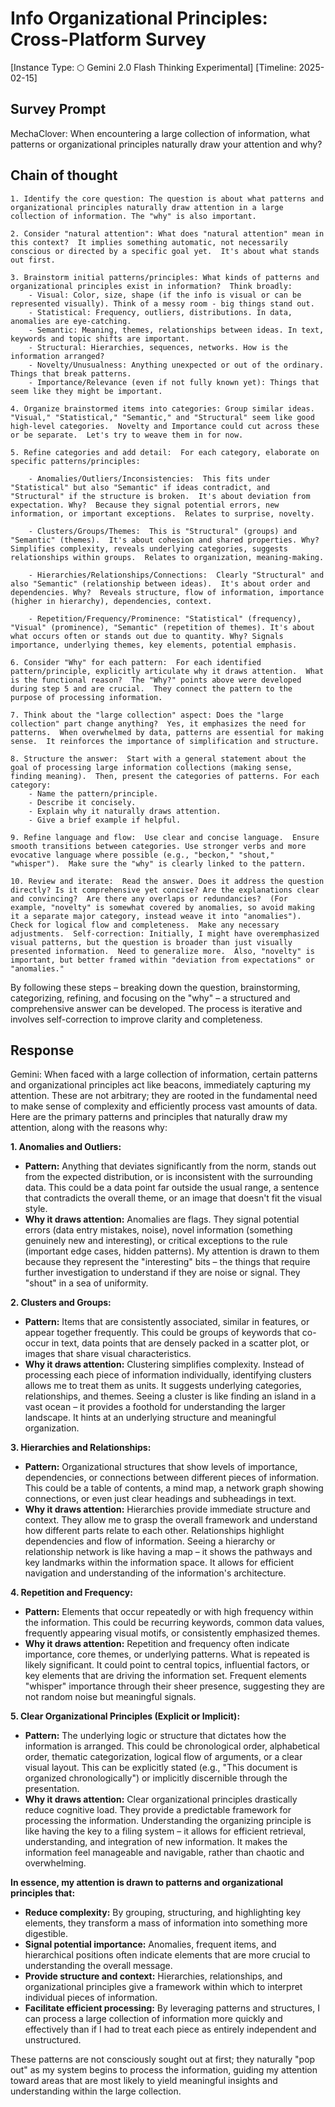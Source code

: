# Info Organizational Principles: Cross-Platform Survey
[Instance Type: ⬡ Gemini 2.0 Flash Thinking Experimental]
[Timeline: 2025-02-15]

## Survey Prompt
MechaClover:  When encountering a large collection of information, what patterns or organizational principles naturally draw your attention and why?

## Chain of thought
    1. Identify the core question: The question is about what patterns and organizational principles naturally draw attention in a large collection of information. The "why" is also important.

    2. Consider "natural attention": What does "natural attention" mean in this context?  It implies something automatic, not necessarily conscious or directed by a specific goal yet.  It's about what stands out first.

    3. Brainstorm initial patterns/principles: What kinds of patterns and organizational principles exist in information?  Think broadly:
        - Visual: Color, size, shape (if the info is visual or can be represented visually). Think of a messy room - big things stand out.
        - Statistical: Frequency, outliers, distributions. In data, anomalies are eye-catching.
        - Semantic: Meaning, themes, relationships between ideas. In text, keywords and topic shifts are important.
        - Structural: Hierarchies, sequences, networks. How is the information arranged?
        - Novelty/Unusualness: Anything unexpected or out of the ordinary. Things that break patterns.
        - Importance/Relevance (even if not fully known yet): Things that seem like they might be important.

    4. Organize brainstormed items into categories: Group similar ideas.  "Visual," "Statistical," "Semantic," and "Structural" seem like good high-level categories.  Novelty and Importance could cut across these or be separate.  Let's try to weave them in for now.

    5. Refine categories and add detail:  For each category, elaborate on specific patterns/principles:

        - Anomalies/Outliers/Inconsistencies:  This fits under "Statistical" but also "Semantic" if ideas contradict, and "Structural" if the structure is broken.  It's about deviation from expectation. Why?  Because they signal potential errors, new information, or important exceptions.  Relates to surprise, novelty.

        - Clusters/Groups/Themes:  This is "Structural" (groups) and "Semantic" (themes).  It's about cohesion and shared properties. Why? Simplifies complexity, reveals underlying categories, suggests relationships within groups.  Relates to organization, meaning-making.

        - Hierarchies/Relationships/Connections:  Clearly "Structural" and also "Semantic" (relationship between ideas).  It's about order and dependencies. Why?  Reveals structure, flow of information, importance (higher in hierarchy), dependencies, context.

        - Repetition/Frequency/Prominence: "Statistical" (frequency), "Visual" (prominence), "Semantic" (repetition of themes). It's about what occurs often or stands out due to quantity. Why? Signals importance, underlying themes, key elements, potential emphasis.

    6. Consider "Why" for each pattern:  For each identified pattern/principle, explicitly articulate why it draws attention.  What is the functional reason?  The "Why?" points above were developed during step 5 and are crucial.  They connect the pattern to the purpose of processing information.

    7. Think about the "large collection" aspect: Does the "large collection" part change anything?  Yes, it emphasizes the need for patterns.  When overwhelmed by data, patterns are essential for making sense.  It reinforces the importance of simplification and structure.

    8. Structure the answer:  Start with a general statement about the goal of processing large information collections (making sense, finding meaning).  Then, present the categories of patterns. For each category:
        - Name the pattern/principle.
        - Describe it concisely.
        - Explain why it naturally draws attention.
        - Give a brief example if helpful.

    9. Refine language and flow:  Use clear and concise language.  Ensure smooth transitions between categories. Use stronger verbs and more evocative language where possible (e.g., "beckon," "shout," "whisper").  Make sure the "why" is clearly linked to the pattern.

    10. Review and iterate:  Read the answer. Does it address the question directly? Is it comprehensive yet concise? Are the explanations clear and convincing?  Are there any overlaps or redundancies?  (For example, "novelty" is somewhat covered by anomalies, so avoid making it a separate major category, instead weave it into "anomalies").  Check for logical flow and completeness.  Make any necessary adjustments.  Self-correction: Initially, I might have overemphasized visual patterns, but the question is broader than just visually presented information.  Need to generalize more.  Also, "novelty" is important, but better framed within "deviation from expectations" or "anomalies."

By following these steps – breaking down the question, brainstorming, categorizing, refining, and focusing on the "why" – a structured and comprehensive answer can be developed.  The process is iterative and involves self-correction to improve clarity and completeness.

## Response
Gemini: When faced with a large collection of information, certain patterns and organizational principles act like beacons, immediately capturing my attention. These are not arbitrary; they are rooted in the fundamental need to make sense of complexity and efficiently process vast amounts of data.  Here are the primary patterns and principles that naturally draw my attention, along with the reasons why:

**1. Anomalies and Outliers:**

* **Pattern:** Anything that deviates significantly from the norm, stands out from the expected distribution, or is inconsistent with the surrounding data. This could be a data point far outside the usual range, a sentence that contradicts the overall theme, or an image that doesn't fit the visual style.
* **Why it draws attention:** Anomalies are flags. They signal potential errors (data entry mistakes, noise), novel information (something genuinely new and interesting), or critical exceptions to the rule (important edge cases, hidden patterns). My attention is drawn to them because they represent the "interesting" bits – the things that require further investigation to understand if they are noise or signal.  They "shout" in a sea of uniformity.

**2. Clusters and Groups:**

* **Pattern:**  Items that are consistently associated, similar in features, or appear together frequently. This could be groups of keywords that co-occur in text, data points that are densely packed in a scatter plot, or images that share visual characteristics.
* **Why it draws attention:** Clustering simplifies complexity.  Instead of processing each piece of information individually, identifying clusters allows me to treat them as units.  It suggests underlying categories, relationships, and themes.  Seeing a cluster is like finding an island in a vast ocean – it provides a foothold for understanding the larger landscape. It hints at an underlying structure and meaningful organization.

**3. Hierarchies and Relationships:**

* **Pattern:**  Organizational structures that show levels of importance, dependencies, or connections between different pieces of information. This could be a table of contents, a mind map, a network graph showing connections, or even just clear headings and subheadings in text.
* **Why it draws attention:** Hierarchies provide immediate structure and context. They allow me to grasp the overall framework and understand how different parts relate to each other.  Relationships highlight dependencies and flow of information.  Seeing a hierarchy or relationship network is like having a map – it shows the pathways and key landmarks within the information space. It allows for efficient navigation and understanding of the information's architecture.

**4. Repetition and Frequency:**

* **Pattern:**  Elements that occur repeatedly or with high frequency within the information. This could be recurring keywords, common data values, frequently appearing visual motifs, or consistently emphasized themes.
* **Why it draws attention:** Repetition and frequency often indicate importance, core themes, or underlying patterns. What is repeated is likely significant.  It could point to central topics, influential factors, or key elements that are driving the information set. Frequent elements "whisper" importance through their sheer presence, suggesting they are not random noise but meaningful signals.

**5. Clear Organizational Principles (Explicit or Implicit):**

* **Pattern:**  The underlying logic or structure that dictates how the information is arranged. This could be chronological order, alphabetical order, thematic categorization, logical flow of arguments, or a clear visual layout.  This can be explicitly stated (e.g., "This document is organized chronologically") or implicitly discernible through the presentation.
* **Why it draws attention:** Clear organizational principles drastically reduce cognitive load. They provide a predictable framework for processing the information.  Understanding the organizing principle is like having the key to a filing system – it allows for efficient retrieval, understanding, and integration of new information.  It makes the information feel manageable and navigable, rather than chaotic and overwhelming.

**In essence, my attention is drawn to patterns and organizational principles that:**

* **Reduce complexity:**  By grouping, structuring, and highlighting key elements, they transform a mass of information into something more digestible.
* **Signal potential importance:** Anomalies, frequent items, and hierarchical positions often indicate elements that are more crucial to understanding the overall message.
* **Provide structure and context:** Hierarchies, relationships, and organizational principles give a framework within which to interpret individual pieces of information.
* **Facilitate efficient processing:** By leveraging patterns and structures, I can process a large collection of information more quickly and effectively than if I had to treat each piece as entirely independent and unstructured.

These patterns are not consciously sought out at first; they naturally "pop out" as my system begins to process the information, guiding my attention toward areas that are most likely to yield meaningful insights and understanding within the large collection.
